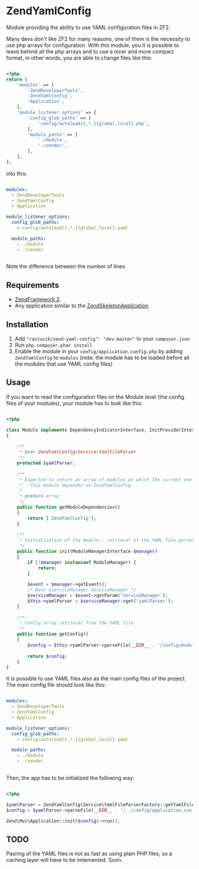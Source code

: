 ZendYamlConfig
==============

Module providing the ability to use YAML configuration files in ZF2. 

Many devs don't like ZF2 for many reasons, one of them is the necessity to use php arrays for configuration.
With this module, you it is possible to leave behind all the php arrays and to use a nicer and more
compact format, in other words, you are able to change files like this:

```php

<?php
return [
    'modules' => [
        'ZendDeveloperTools',
        'ZendYamlConfig',
        'Application',
    ],
    'module_listener_options' => [
        'config_glob_paths' => [
            'config/autoload/{,*.}{global,local}.php',
        ],
        'module_paths' => [
            './module',
            './vendor',
        ],
    ],
];

```

into this:

```yaml

modules:
  - ZendDeveloperTools
  - ZendYamlConfig
  - Application

module_listener_options:
  config_glob_paths:
    - config/autoload/{,*.}{global,local}.yaml

  module_paths:
    - ./module
    - ./vendor
    
```

Note the difference between the number of lines.

## Requirements

 -  [ZendFramework 2](https://github.com/zendframework/zf2).
 -  Any application similar to the
    [ZendSkeletonApplication](https://github.com/zendframework/ZendSkeletonApplication).
    
## Installation

 1.  Add `"rastusik/zend-yaml-config": "dev-master"` to your `composer.json`
 2.  Run `php composer.phar install`
 3.  Enable the module in your `config/application.config.php` by adding `ZendYamlConfig` to `modules`
     (note: the module has to be loaded before all the modules that use YAML config files)
 
## Usage
 
If you want to read the configuration files on the Module level (the config files of your modules),
your module has to look like this:
 
```php

<?php

class Module implements DependencyIndicatorInterface, InitProviderInterface
{
    
    /**
     * @var ZendYamlConfig\Service\YamlFileParser
     */
    protected $yamlParser;
    
    /**
     * Expected to return an array of modules on which the current one depends on
     * - this module dependes on ZendYamlConfig
     *
     * @return array
     */
    public function getModuleDependencies()
    {
        return ['ZendYamlConfig'];
    }
    
    /**
     * Initialization of the module - retrieval of the YAML file parser
     */
    public function init(ModuleManagerInterface $manager)
    {
        if (!$manager instanceof ModuleManager) {
            return;
        }
        
        $event = $manager->getEvent();
        /* @var $serviceManager ServiceManager */
        $serviceManager = $event->getParam('ServiceManager');
        $this->yamlParser = $serviceManager->get('yamlParser');
    }
    
    /**
     * Config array retrieval from the YAML file
     */
    public function getConfig()
    {
        $config = $this->yamlParser->parseFile(__DIR__ . '/config/module.config.yaml');
        
        return $config;
    }
}

```
 
It is possible to use YAML files also as the main config files of the project. 
The main config file should look like this:

```yaml

modules:
  - ZendDeveloperTools
  - ZendYamlConfig
  - Application

module_listener_options:
  config_glob_paths:
    - config/autoload/{,*.}{global,local}.yaml

  module_paths:
    - ./module
    - ./vendor
    
```

Then, the app has to be initialized the following way:

```php

<?php

$yamlParser = ZendYamlConfig\Service\YamlFileParserFactory::getYamlFileParser();
$config = $yamlParser->parseFile(__DIR__ . '/../config/application.config.yaml');

Zend\Mvc\Application::init($config)->run();

```

## TODO

Pasring of the YAML files is not as fast as using plain PHP files, so a caching layer will have to be
imlemented. Soon.